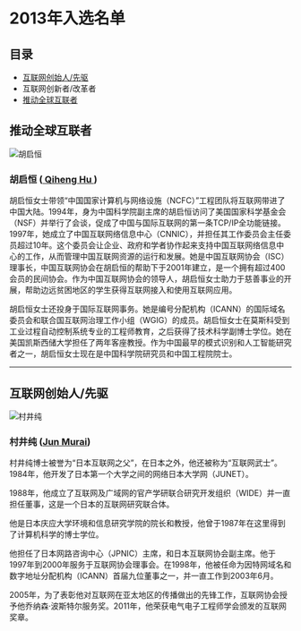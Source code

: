 # 2013年入选名单 #

## 目录 ##

* [互联网创始人/先驱](#互联网创始人/先驱)
* 互联网创新者/改革者
* [推动全球互联者](#推动全球互联者)

## 推动全球互联者 ##

![胡启恒](https://www.internethalloffame.org/sites/default/files/inductees/Qh%20Hu.jpg)

### 胡启恒 ([ Qiheng Hu ](https://www.internethalloffame.org/inductees/qiheng-hu)) ### 


胡启恒女士带领“中国国家计算机与网络设施（NCFC）”工程团队将互联网带进了中国大陆。1994年，身为中国科学院副主席的胡启恒访问了美国国家科学基金会（NSF）并举行了会谈，促成了中国与国际互联网的第一条TCP/IP全功能链接。1997年，她成立了中国互联网络信息中心（CNNIC），并担任其工作委员会主任委员超过10年。这个委员会让企业、政府和学者协作起来支持中国互联网络信息中心的工作，从而管理中国互联网资源的运行和发展。她是中国互联网协会（ISC）理事长，中国互联网协会在胡启恒的帮助下于2001年建立，是一个拥有超过400会员的民间协会。作为中国互联网协会的领导人，胡启恒女士助力于慈善事业的开展，帮助边远贫困地区的学生获得互联网接入和使用互联网应用。

胡启恒女士还投身于国际互联网事务。她是编号分配机构（ICANN）的国际域名委员会和联合国互联网治理工作小组（WGIG）的成员。胡启恒女士在莫斯科受到工业过程自动控制系统专业的工程师教育，之后获得了技术科学副博士学位。她在美国凯斯西储大学担任了两年客座教授。作为中国最早的模式识别和人工智能研究者之一，胡启恒女士现在是中国科学院研究员和中国工程院院士。

***
## 互联网创始人/先驱 ##

![村井纯](https://www.internethalloffame.org/sites/default/files/inductees/Jun%20Murai.jpg)

### 村井纯 ([Jun Murai](https://www.internethalloffame.org/inductees/jun-murai)) ###

村井纯博士被誉为“日本互联网之父”，在日本之外，他还被称为“互联网武士”。1984年，他开发了日本第一个大学之间的网络日本大学网（JUNET）。

1988年，他成立了互联网及广域网的官产学研联合研究开发组织（WIDE）并一直担任董事，这是一个日本的互联网研究联合体。

他是日本庆应大学环境和信息研究学院的院长和教授，他曾于1987年在这里得到了计算机科学的博士学位。

他担任了日本网路咨询中心（JPNIC）主席，和日本互联网协会副主席。他于1997年到2000年服务于互联网协会理事会。在1998年，他被任命为因特网域名和数字地址分配机构（ICANN）首届九位董事之一，并一直工作到2003年6月。

2005年，为了表彰他对互联网在亚太地区的传播做出的先锋工作，互联网协会授予他乔纳森·波斯特尔服务奖。2011年，他荣获电气电子工程师学会颁发的互联网奖章。
